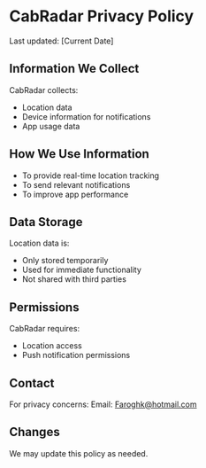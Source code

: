 # CabRadar Privacy Policy

Last updated: [Current Date]

## Information We Collect

CabRadar collects:

- Location data
- Device information for notifications
- App usage data

## How We Use Information

- To provide real-time location tracking
- To send relevant notifications
- To improve app performance

## Data Storage

Location data is:

- Only stored temporarily
- Used for immediate functionality
- Not shared with third parties

## Permissions

CabRadar requires:

- Location access
- Push notification permissions

## Contact

For privacy concerns:
Email: Faroghk@hotmail.com

## Changes

We may update this policy as needed.
